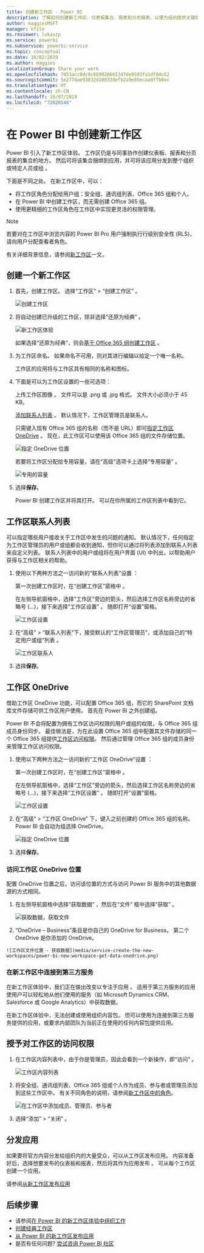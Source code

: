```yaml
---
title: 创建新工作区 - Power BI
description: 了解如何创建新工作区、仪表板集合、报表和分页报表，以便为组织提供关键指标。
author: maggiesMSFT
manager: kfile
ms.reviewer: lukaszp
ms.service: powerbi
ms.subservice: powerbi-service
ms.topic: conceptual
ms.date: 10/02/2019
ms.author: maggies
LocalizationGroup: Share your work
ms.openlocfilehash: 7d53acc0dc8c669026665347de9593fa1df84c62
ms.sourcegitcommit: 5e277dae93832d10033defb2a9e85ecaa8ffb8ec
ms.translationtype: HT
ms.contentlocale: zh-CN
ms.lasthandoff: 10/07/2019
ms.locfileid: "72020146"
---
```

# <a name="create-the-new-workspaces-in-power-bi"></a>在 Power BI 中创建新工作区

Power BI 引入了新工作区体验。 工作区仍是与同事协作创建仪表板、报表和分页报表的集合的地方。 然后可将该集合捆绑到应用，并可将该应用分发到整个组织或特定人员或组  。 

下面是不同之处。 在新工作区中，可以：

- 将工作区角色分配给用户组：安全组、通讯组列表、Office 365 组和个人。
- 在 Power BI 中创建工作区，而无需创建 Office 365 组。
- 使用更精细的工作区角色在工作区中实现更灵活的权限管理。

> [!NOTE]
> 若要对在工作区中浏览内容的 Power BI Pro 用户强制执行行级别安全性 (RLS)，请向用户分配查看者角色。

有关详细背景信息，请参阅[新工作区](service-new-workspaces.md)一文。

## <a name="create-one-of-the-new-workspaces"></a>创建一个新工作区

1. 首先，创建工作区。 选择“工作区”   > “创建工作区”  。
   
     ![创建工作区](media/service-create-the-new-workspaces/power-bi-workspace-create.png)

2. 将自动创建已升级的工作区，除非选择“还原为经典”  。
   
     ![新工作区体验](media/service-create-the-new-workspaces/power-bi-new-workspace.png)
     
     如果选择“还原为经典”，则会[基于 Office 365 组创建工作区](service-create-workspaces.md)  。 

2. 为工作区命名。 如果命名不可用，则对其进行编辑以给定一个唯一名称。
   
     工作区的应用将与工作区具有相同的名称和图标。
   
1. 下面是可以为工作区设置的一些可选项：

    上传工作区图像  。 文件可以是 .png 或 .jpg 格式。 文件大小必须小于 45 KB。
    
    [添加联系人列表](#workspace-contact-list)  。 默认情况下，工作区管理员是联系人。 
    
    只需键入现有 Office 365 组的名称（而不是 URL）即可[指定工作区 OneDrive](#workspace-onedrive)  。 现在，此工作区可以使用该 Office 365 组的文件存储位置。 

    ![指定 OneDrive 位置](media/service-create-the-new-workspaces/power-bi-new-workspace-onedrive.png)

    若要将工作区分配给专用容量，请在“高级”选项卡上选择“专用容量”    。
     
    ![专用的容量](media/service-create-the-new-workspaces/power-bi-workspace-premium.png)

1. 选择**保存**。

    Power BI 创建工作区并将其打开。 可以在你所属的工作区列表中看到它。 

## <a name="workspace-contact-list"></a>工作区联系人列表

可以指定哪些用户接收关于工作区中发生的问题的通知。 默认情况下，任何指定为工作区管理员的用户或组都会收到通知，但你可以通过将列表添加到联系人列表  来自定义列表。 联系人列表中的用户或组将在用户界面 (UI) 中列出，以帮助用户获得与工作区相关的帮助。

1. 使用以下两种方法之一访问新的“联系人列表”设置  ：

    第一次创建工作区时，在“创建工作区”窗格中  。

    在左侧导航窗格中，选择“工作区”旁边的箭头，然后选择工作区名称旁边的省略号 (…)，接下来选择“工作区设置”   。 随即打开“设置”窗格。 

    ![工作区设置](media/service-create-the-new-workspaces/power-bi-workspace-new-settings.png)

2. 在“高级” > “联系人列表”下，接受默认的“工作区管理员”，或添加自己的“特定用户或组”列表     。 

    ![工作区联系人](media/service-create-the-new-workspaces/power-bi-workspace-contacts.png)

3. 选择**保存**。

## <a name="workspace-onedrive"></a>工作区 OneDrive

借助工作区 OneDrive 功能，可以配置 Office 365 组，而它的 SharePoint 文档库文件存储可供工作区用户使用。 首先在 Power BI 之外创建组。 

Power BI 不会将配置为拥有工作区访问权限的用户或组的权限，与 Office 365 组成员身份同步。 最佳做法是，为在此设置 Office 365 组中配置其文件存储的同一个 Office 365 组提供[工作区访问权限](#give-access-to-your-workspace)。 然后通过管理 Office 365 组的成员身份来管理工作区访问权限。 

1. 使用以下两种方法之一访问新的“工作区 OneDrive”设置  ：

    第一次创建工作区时，在“创建工作区”窗格中  。

    在左侧导航窗格中，选择“工作区”旁边的箭头，然后选择工作区名称旁边的省略号 (…)，接下来选择“工作区设置”   。 随即打开“设置”窗格。 

    ![工作区设置](media/service-create-the-new-workspaces/power-bi-workspace-new-settings.png)

2. 在“高级”   > “工作区 OneDrive”  下，键入之前创建的 Office 365 组的名称。 Power BI 会自动为组选择 OneDrive。

    ![指定 OneDrive 位置](media/service-create-the-new-workspaces/power-bi-new-workspace-onedrive.png)

3. 选择**保存**。

### <a name="access-the-workspace-onedrive-location"></a>访问工作区 OneDrive 位置

配置 OneDrive 位置之后，访问该位置的方式与访问 Power BI 服务中的其他数据源的方式相同。

1. 在左侧导航窗格中选择“获取数据”  ，然后在“文件”  框中选择“获取”  。

    ![获取数据，获取文件](media/service-create-the-new-workspaces/power-bi-get-data-files.png)

1.   “OneDrive – Business”条目是你自己的 OneDrive for Business。 第二个 OneDrive 是你添加的 OneDrive。

    ![工作区文件位置 - 获取数据](media/service-create-the-new-workspaces/power-bi-new-workspace-get-data-onedrive.png)

### <a name="connecting-to-third-party-services-in-new-workspaces"></a>在新工作区中连接到第三方服务

在新工作区体验中，我们正在做出改变以专注于应用  。 适用于第三方服务的应用使用户可以轻松地从他们使用的服务（如 Microsoft Dynamics CRM、Salesforce 或 Google Analytics）中获取数据。

在新工作区体验中，无法创建或使用组织内容包。 但可以使用为连接到第三方服务提供的应用，或要求内部团队为当前正在使用的任何内容包提供应用。 

## <a name="give-access-to-your-workspace"></a>授予对工作区的访问权限

1. 在工作区内容列表中，由于你是管理员，因此会看到一个新操作，即“访问”  。

    ![工作区内容列表](media/service-create-the-new-workspaces/power-bi-workspace-access-icon.png)

1. 将安全组、通讯组列表、Office 365 组或个人作为成员、参与者或管理员添加到这些工作区中。 有关不同角色的说明，请参阅[新工作区中的角色](service-new-workspaces.md#roles-in-the-new-workspaces)。

    ![在工作区中添加成员、管理员、参与者](media/service-create-the-new-workspaces/power-bi-workspace-add-members.png)

9. 选择“添加” > “关闭”   。


## <a name="distribute-an-app"></a>分发应用

如果要将官方内容分发给组织内的大量受众，可以从工作区发布应用。  内容准备好后，选择想要发布的仪表板和报表，然后将其作为应用发布  。 可从每个工作区创建一个应用。

请参阅[从新工作区发布应用](service-create-distribute-apps.md)

## <a name="next-steps"></a>后续步骤
* 请参阅[在 Power BI 的新工作区体验中组织工作](service-new-workspaces.md)
* [创建经典工作区](service-create-workspaces.md)
* [从 Power BI 的新工作区发布应用](service-create-distribute-apps.md)
* 是否有任何问题? [尝试咨询 Power BI 社区](http://community.powerbi.com/)
